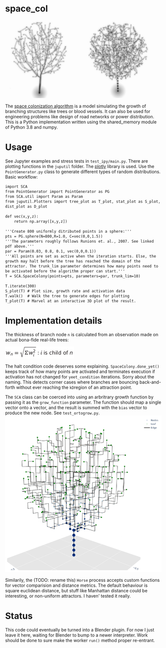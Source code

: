 # space_col
![](docs/trees_small.png)

The [space colonization algorithm](http://www.algorithmicbotany.org/papers/colonization.egwnp2007.large.pdf) is a model simulating the growth of branching structures like trees or blood vessels. It can also be used for engineering problems like design of road networks or power distribution. This is a Python implementation written using the shared_memory module of Python 3.8 and numpy.

# Usage

See Jupyter examples and stress tests in `test_ipy/main.py`. There are plotting functions in the `juputil` folder. The [plotly](https://plotly.com) library is used. Use the `PointGenerator.py` class to generate different types of random distributions. Basic workflow:

```
import SCA
from PointGenerator import PointGenerator as PG
from SCA.util import Param as Param
from juputil.Plotters import tree_plot as T_plot, stat_plot as S_plot, dist_plot as D_plot

def vec(x,y,z):
    return np.array([x,y,z])

'''Create 800 uniformly ditributed points in a sphere:'''
pts = PG.sphere(N=800,R=1.0, C=vec(0,0,1.5)) 
'''The parameters roughly follows Runions et. al., 2007. See linked pdf above.'''
par = Param(0.03, 0.8, 0.1, vec(0,0,0.1))
'''All points are set as active when the iteration starts. Else, the growth may halt before the tree has reached the domain of the attractor. The trunk_lim parameter determines how many points need to be activated before the algorithm proper can start.'''
T = SCA.SpaceColony(points=pts, parameters=par, trunk_lim=10)

T.iterate(300)
S_plot(T) # Plot size, growth rate and activation data
T.walk()  # Walk the tree to generate edges for plotting
T_plot(T) # Marvel at an interactive 3D plot of the result.

```

# Implementation details

The thickness of branch node `n` is calculated from an observation made on actual bona-fide real-life trees: 

![](docs/w.png)

The halt condition code deserves some explaining. `SpaceColony.done_yet()` keeps track of how many points are activated and terminates execution if activation has not changed for `yeet_condition` iterations. Sorry about the naming. This detects corner cases where branches are bouncing back-and-forth without ever reaching the `kD`region of an attraction point. 

The `SCA` class can be coerced into using an arbritrary growth function by passing it as the `grow_function` parameter. The function should map  a single vector onto a vector, and the result is summed with the `bias` vector to produce the new node. See `test_ortogrow.py`.
![](docs/orto.png)

Similarily, the (TODO: rename this) `Horse` process accepts custom functions for vector comparision and distance metrics. The default behaviour is square euclidean distance, but stuff like Manhattan distance could be interesting, or non-uniform attractors. I haven' tested it really.

# Status
 This code could eventually be turned into a Blender plugin. For now I just leave it here, waiting for Blender to bump to a newer interpreter. Work should be done to sure make the worker `run()` method proper re-entrant. 
